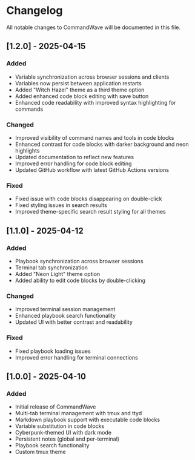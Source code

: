 # Changelog

All notable changes to CommandWave will be documented in this file.

## [1.2.0] - 2025-04-15

### Added
- Variable synchronization across browser sessions and clients
- Variables now persist between application restarts
- Added "Witch Hazel" theme as a third theme option
- Added enhanced code block editing with save button
- Enhanced code readability with improved syntax highlighting for commands

### Changed
- Improved visibility of command names and tools in code blocks
- Enhanced contrast for code blocks with darker background and neon highlights
- Updated documentation to reflect new features
- Improved error handling for code block editing
- Updated GitHub workflow with latest GitHub Actions versions

### Fixed
- Fixed issue with code blocks disappearing on double-click
- Fixed styling issues in search results
- Improved theme-specific search result styling for all themes

## [1.1.0] - 2025-04-12

### Added
- Playbook synchronization across browser sessions
- Terminal tab synchronization 
- Added "Neon Light" theme option
- Added ability to edit code blocks by double-clicking

### Changed
- Improved terminal session management
- Enhanced playbook search functionality
- Updated UI with better contrast and readability

### Fixed
- Fixed playbook loading issues
- Improved error handling for terminal connections

## [1.0.0] - 2025-04-10

### Added
- Initial release of CommandWave
- Multi-tab terminal management with tmux and ttyd
- Markdown playbook support with executable code blocks
- Variable substitution in code blocks
- Cyberpunk-themed UI with dark mode
- Persistent notes (global and per-terminal)
- Playbook search functionality
- Custom tmux theme 